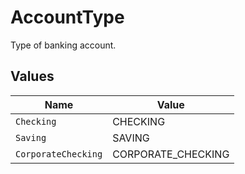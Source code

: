 # AccountType

Type of banking account.


## Values

| Name                | Value               |
| ------------------- | ------------------- |
| `Checking`          | CHECKING            |
| `Saving`            | SAVING              |
| `CorporateChecking` | CORPORATE_CHECKING  |